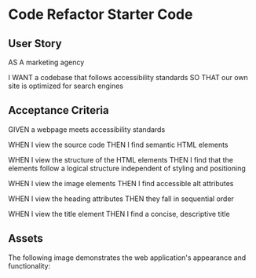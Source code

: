 # Code Refactor Starter Code

## User Story
AS A marketing agency

I WANT a codebase that follows accessibility standards
SO THAT our own site is optimized for search engines


## Acceptance Criteria
GIVEN a webpage meets accessibility standards

WHEN I view the source code
THEN I find semantic HTML elements

WHEN I view the structure of the HTML elements
THEN I find that the elements follow a logical structure independent of styling and positioning

WHEN I view the image elements
THEN I find accessible alt attributes

WHEN I view the heading attributes
THEN they fall in sequential order

WHEN I view the title element
THEN I find a concise, descriptive title

## Assets
The following image demonstrates the web application's appearance and functionality:

